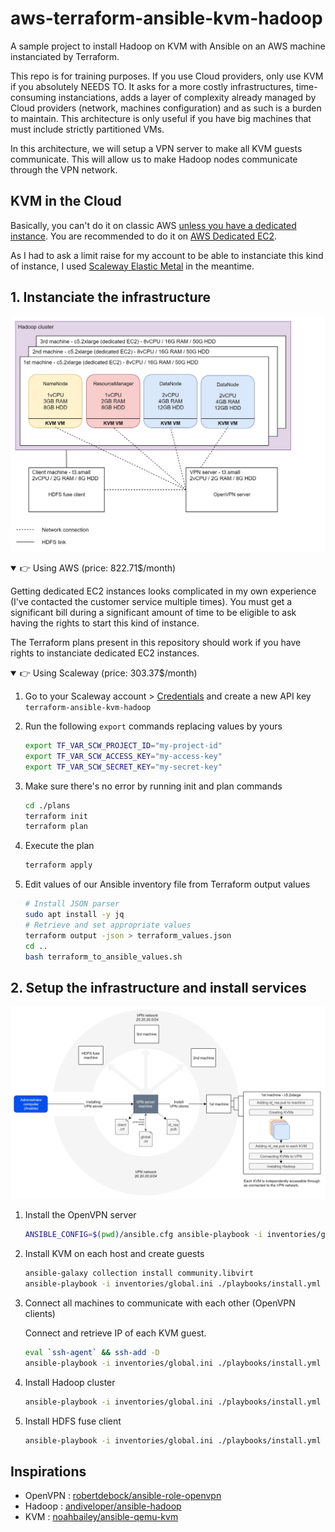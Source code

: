 # aws-terraform-ansible-kvm-hadoop

A sample project to install Hadoop on KVM with Ansible on an AWS machine instanciated by Terraform.

This repo is for training purposes. If you use Cloud providers, only use KVM if you absolutely NEEDS TO. It asks for a more costly infrastructures, time-consuming instanciations, adds a layer of complexity already managed by Cloud providers (network, machines configuration) and as such is a burden to maintain. This architecture is only useful if you have big machines that must include strictly partitioned VMs.

In this architecture, we will setup a VPN server to make all KVM guests communicate. This will allow us to make Hadoop nodes communicate through the VPN network.

## KVM in the Cloud

Basically, you can't do it on classic AWS [unless you have a dedicated instance](https://aws.amazon.com/blogs/aws/new-amazon-ec2-bare-metal-instances-with-direct-access-to-hardware). You are recommended to do it on [AWS Dedicated EC2](https://aws.amazon.com/ec2/pricing/dedicated-instances).

As I had to ask a limit raise for my account to be able to instanciate this kind of instance, I used [Scaleway Elastic Metal](https://www.scaleway.com/en/elastic-metal/) in the meantime.

## 1. Instanciate the infrastructure

![Architecture schema](./schema.jpg)

<details open>
<summary>👉 Using AWS (price: 822.71$/month)</summary>

Getting dedicated EC2 instances looks complicated in my own experience (I've contacted the customer service multiple times). You must get a significant bill during a significant amount of time to be eligible to ask having the rights to start this kind of instance.

The Terraform plans present in this repository should work if you have rights to instanciate dedicated EC2 instances.

</details>

<details open>
<summary>👉 Using Scaleway (price: 303.37$/month)</summary>

1. Go to your Scaleway account > [Credentials](https://console.scaleway.com/project/credentials) and create a new API key `terraform-ansible-kvm-hadoop`

2. Run the following `export` commands replacing values by yours

    ```bash
    export TF_VAR_SCW_PROJECT_ID="my-project-id"
    export TF_VAR_SCW_ACCESS_KEY="my-access-key"
    export TF_VAR_SCW_SECRET_KEY="my-secret-key"
    ```

3. Make sure there's no error by running init and plan commands

    ```bash
    cd ./plans
    terraform init
    terraform plan
    ```

4. Execute the plan

    ```bash
    terraform apply
    ```

5. Edit values of our Ansible inventory file from Terraform output values

    ```bash
    # Install JSON parser
    sudo apt install -y jq
    # Retrieve and set appropriate values
    terraform output -json > terraform_values.json
    cd ..
    bash terraform_to_ansible_values.sh
    ```

</details>

## 2. Setup the infrastructure and install services

![Chaining of Ansible's playbook actions](./chaining.jpg)

1. Install the OpenVPN server

    ```bash
    ANSIBLE_CONFIG=$(pwd)/ansible.cfg ansible-playbook -i inventories/global.ini ./playbooks/install.yml --extra-vars @./vars/all.yml -t vpn-server
    ```

2. Install KVM on each host and create guests

    ```bash
    ansible-galaxy collection install community.libvirt
    ansible-playbook -i inventories/global.ini ./playbooks/install.yml --extra-vars @./vars/all.yml -t kvm-install
    ```

3. Connect all machines to communicate with each other (OpenVPN clients)

    Connect and retrieve IP of each KVM guest.

    ```bash
    eval `ssh-agent` && ssh-add -D
    ansible-playbook -i inventories/global.ini ./playbooks/install.yml --extra-vars @./vars/all.yml -t vpn-client
    ```

4. Install Hadoop cluster

    ```bash
    ansible-playbook -i inventories/global.ini ./playbooks/install.yml --extra-vars @./vars/all.yml -t hadoop
    ```

5. Install HDFS fuse client

    ```bash
    ansible-playbook -i inventories/global.ini ./playbooks/install.yml --extra-vars @./vars/all.yml -t hdfs-fuse-install
    ```

## Inspirations

- OpenVPN : [robertdebock/ansible-role-openvpn](https://github.com/robertdebock/ansible-role-openvpn)
- Hadoop : [andiveloper/ansible-hadoop](https://github.com/andiveloper/ansible-hadoop)
- KVM : [noahbailey/ansible-qemu-kvm](https://github.com/noahbailey/ansible-qemu-kvm)
